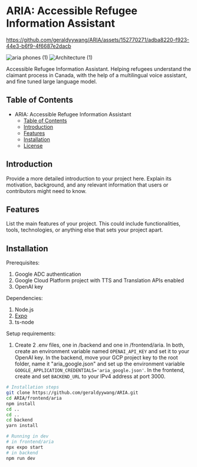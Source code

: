 # ARIA: Accessible Refugee Information Assistant




https://github.com/geraldyywang/ARIA/assets/152770271/adba8220-f923-44e3-b6f9-4f6687e2dacb

![aria phones (1)](https://github.com/geraldyywang/ARIA/assets/152770271/2c2c4ed8-fc44-4e01-9c86-f3da7e35dfe5)
![Architecture (1)](https://github.com/geraldyywang/ARIA/assets/152770271/88a32b2d-93da-4f68-9f6e-4d0443abc3f9)

Accessible Refugee Information Assistant. Helping refugees understand the claimant process in Canada, with the help of a multilingual voice assistant, and fine tuned large language model.

## Table of Contents

- ARIA: Accessible Refugee Information Assistant
  - [Table of Contents](#table-of-contents)
  - [Introduction](#introduction)
  - [Features](#features)
  - [Installation](#installation)
  - [License](#license)

## Introduction

Provide a more detailed introduction to your project here. Explain its motivation, background, and any relevant information that users or contributors might need to know.

## Features

List the main features of your project. This could include functionalities, tools, technologies, or anything else that sets your project apart.

## Installation

Prerequisites: 
1. Google ADC authentication
2. Google Cloud Platform project with TTS and Translation APIs enabled
3. OpenAI key
   
Dependencies:
1. Node.js
2. [Expo](https://docs.expo.dev/get-started/installation/)
3. ts-node
   
Setup requirements:
1. Create 2 .env files, one in /backend and one in /frontend/aria. In both, create an environment variable named ```OPENAI_API_KEY``` and set it to your OpenAI key. In the backend, move your GCP project key to the root folder, name it "aria_google.json" and set up the environment variable ```GOOGLE_APPLICATION_CREDENTIALS='aria_google.json'```. In the frontend, create and set ```BACKEND_URL``` to your IPv4 address at port 3000.

```bash
# Installation steps
git clone https://github.com/geraldyywang/ARIA.git
cd ARIA/frontend/aria
npm install
cd ..
cd ..
cd backend
yarn install

```
```bash
# Running in dev
# in frontend/aria
npx expo start
# in backend
npm run dev
```
